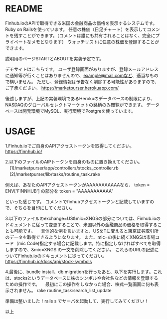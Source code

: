 # README

Finhub.ioのAPIで取得できる米国の金融商品の価格を表示するシステムです。Ruby on Railsを使っています。
任意の株価（日足チャート）を表示してコメントを残すことができます。（コメントは誰にも共有されることはなく、完全にプライベートなメモとなります）
ウォッチリストに任意の株価を登録することができます。

説明用のページSTARTとABOUTを実装予定です。

デモサイトはこちらです。
ユーザ登録画面がありますが、登録メールアドレスに通知等が行くことはありませんので、example@mail.comなど、適当なもので構いません。
ただし、登録情報は予告なく削除する可能性がありますので、ご了承ください。
https://marketpurser.herokuapp.com/

後述しますが、上記の実装環境であるHerokuのデータベースの制限により、NASDAQのグローバルセレクトマーケットの銘柄のみ閲覧ができます。
データベースは開発環境でMySQL、実行環境でPostgreを使っています。

# USAGE
1.Finhub.ioでご自身のAPIアクセストークンを取得してください。
  https://finnhub.io/

2.以下のファイルのAIPトークンを自身のものに置き換えてください。
　(1)/marketpurser/app/controllers/stocks_controller.rb
　(2)/marketpurser/lib/tasks/routine_task.rake

 例えば、あなたのAPIアクセストークンがAAAAAAAAAAAなら、
 token = ENV['FINNHUB'] 
 の部分を
 token = "AAAAAAAAAAA"

 といった感じです。
 コメントでfinhubアクセストークンと記載していますので、そちらを目印にしてください。
 
3.以下のファイルのexchange=US&mic=XNGSの部分については、Finhub.ioのドキュメントに従って変更することで、米国以外の金融商品の価格を取得することも可能です。
　具体的な例を言いますと、USをTに変えると東京証券取引所のデータを取得できるようになります。
  また、mic=の後に続くXNGSは市場コード（mic Code)指定する場合に記載します。特に指定しなければすべてを取得しますので、&mic=XNGS の一文を削除してください。
  これらのURLの記述についてFinhub.ioのドキュメントに従ってください。
  https://finnhub.io/docs/api/stock-symbols
  
4.最後に、bundle install、db:migrationを行ったあと、以下を実行します。これは、stocksというデータベースに株のシンボルや会社名などの情報を登録するための操作です。 
　最初にこの操作をしなかった場合、株式一覧画面に何も表示されません。
 rake routine_task:search_list_update

準備は整いました！rails s でサーバを起動して、実行してみてください！
 
以上
